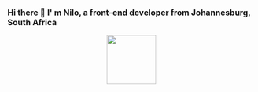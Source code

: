 ### Hi there 👋 I' m Nilo, a front-end developer from Johannesburg, South Africa

<div id="header" align="center">
  <img src="https://miro.medium.com/max/1360/0*gqO3slLmGb4mUeje.gif" width="100"/>
</div>

<!--
**niloc95/niloc95** is a ✨ _special_ ✨ repository because its `README.md` (this file) appears on your GitHub profile.

Here are some ideas to get you started:

- 🔭 I’m currently working on ...
- 🌱 I’m currently learning ...
- 👯 I’m looking to collaborate on ...
- 🤔 I’m looking for help with ...
- 💬 Ask me about ...
- 📫 How to reach me: ...
- 😄 Pronouns: ...
- ⚡ Fun fact: ...
-->
